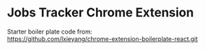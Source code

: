 # Jobs Tracker Chrome Extension

Starter boiler plate code from:  
https://github.com/lxieyang/chrome-extension-boilerplate-react.git
